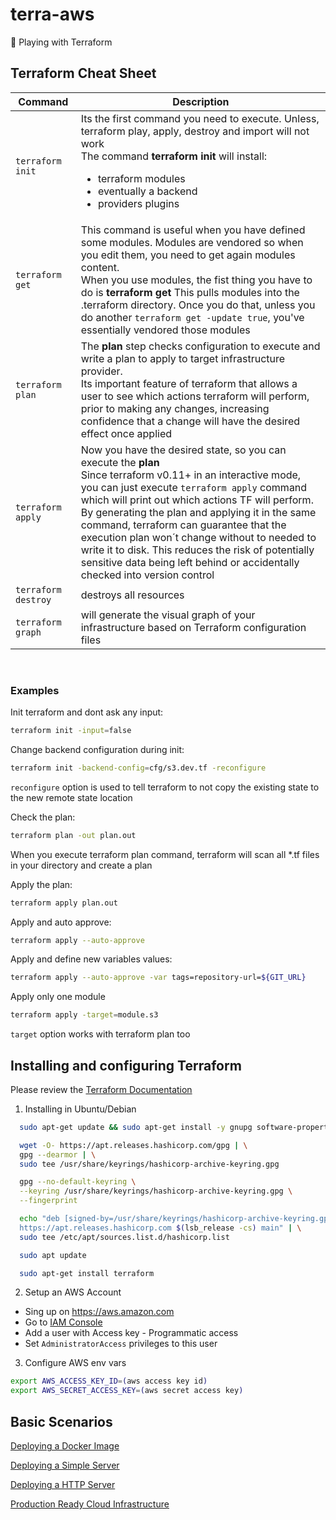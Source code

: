 # terra-aws

:rocket: Playing with Terraform

## Terraform Cheat Sheet
| Command |  Description|
| --- | --- |
| `terraform init`|  Its the first command you need to execute. Unless, terraform play, apply, destroy and import will not work <br>The command **terraform init** will install: <ul><li>terraform modules</li><li>eventually a backend</li><li>providers plugins</li></ul>|
| `terraform get` | This command is useful when you have defined some modules. Modules are vendored so when you edit them, you need to get again modules content. <br>When you use modules, the fist thing you have to do is  **terraform get** This pulls modules into the .terraform directory. Once you do that, unless you do another ```terraform get -update true```, you've essentially vendored those modules| 
| `terraform plan` | The **plan** step checks configuration to execute and write a plan to apply to target infrastructure provider. <br> Its important feature of terraform that allows a user to see which actions terraform will perform, prior to making any changes, increasing confidence that a change will have the desired effect once applied|
| `terraform apply` | Now you have the desired state, so you can execute the **plan** <br> Since terraform v0.11+ in an interactive mode, you can just execute `terraform apply` command which will print out which actions TF will perform.<br>By generating the plan and applying it in the same command, terraform can guarantee that the execution plan won´t change without to needed to write it to disk. This reduces the risk of potentially sensitive data being left behind or accidentally checked into version control  |
`terraform destroy` |destroys all resources|
`terraform graph` |will generate the visual graph of your infrastructure based on Terraform configuration files |

<br>

### Examples

Init terraform and dont ask any input:
```sh 
terraform init -input=false
```

Change backend configuration during init:

```sh
terraform init -backend-config=cfg/s3.dev.tf -reconfigure
```
`reconfigure` option is used to tell terraform to not copy the existing state to the new remote state location

Check the plan:
```sh 
terraform plan -out plan.out
```
 When you execute terraform plan command, terraform will scan all *.tf files in your directory and create a plan

Apply the plan:
```sh 
terraform apply plan.out
```

Apply and auto approve:
```sh 
terraform apply --auto-approve
```

Apply and define new variables values:
```sh 
terraform apply --auto-approve -var tags=repository-url=${GIT_URL}
```
Apply only one module
```sh 
terraform apply -target=module.s3
```

`target` option works with terraform plan too


##  Installing and configuring Terraform
Please review the [Terraform Documentation](https://developer.hashicorp.com/terraform/tutorials/aws-get-started/install-cli?in=terraform%2Faws-get-started)

1. Installing in Ubuntu/Debian

```sh
  sudo apt-get update && sudo apt-get install -y gnupg software-properties-common
```
```sh
  wget -O- https://apt.releases.hashicorp.com/gpg | \
  gpg --dearmor | \
  sudo tee /usr/share/keyrings/hashicorp-archive-keyring.gpg
```
```sh
  gpg --no-default-keyring \
  --keyring /usr/share/keyrings/hashicorp-archive-keyring.gpg \
  --fingerprint
```
```sh 
  echo "deb [signed-by=/usr/share/keyrings/hashicorp-archive-keyring.gpg] \
  https://apt.releases.hashicorp.com $(lsb_release -cs) main" | \
  sudo tee /etc/apt/sources.list.d/hashicorp.list
```
```sh
  sudo apt update
  ```
```sh  
  sudo apt-get install terraform
```

2. Setup an AWS Account

* Sing up on https://aws.amazon.com
* Go to [IAM Console](https://amzn.to/33fM2jf)
* Add a user with Access key - Programmatic access
* Set `AdministratorAccess` privileges to this user

3. Configure AWS env vars

```sh
export AWS_ACCESS_KEY_ID=(aws access key id)
export AWS_SECRET_ACCESS_KEY=(aws secret access key)
```

## Basic Scenarios

[Deploying a Docker Image](/docker/docker.md)

[Deploying a Simple Server](/simple/simple.md)

[Deploying a HTTP Server](/httpserver/httpserver.md)

[Production Ready Cloud Infrastructure](/cloud-infra/cloud.md)